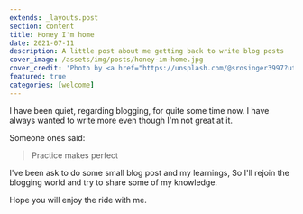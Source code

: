```yaml
---
extends: _layouts.post
section: content
title: Honey I'm home
date: 2021-07-11
description: A little post about me getting back to write blog posts
cover_image: /assets/img/posts/honey-im-home.jpg
cover_credit: 'Photo by <a href="https://unsplash.com/@srosinger3997?utm_source=unsplash&utm_medium=referral&utm_content=creditCopyText">Samantha Gades</a> on <a href="https://unsplash.com/s/photos/honey-i%27m-home?utm_source=unsplash&utm_medium=referral&utm_content=creditCopyText">Unsplash</a>'
featured: true
categories: [welcome]
---
```


I have been quiet, regarding blogging, for quite some time now. I have always wanted to write more even though I'm not great at it.

Someone ones said:

> Practice makes perfect
  
I've been ask to do some small blog post and my learnings, So I'll rejoin the blogging world and try to share some of my knowledge. 

Hope you will enjoy the ride with me.


